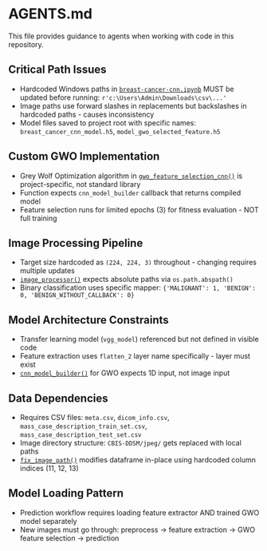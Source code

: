 # AGENTS.md

This file provides guidance to agents when working with code in this repository.

## Critical Path Issues
- Hardcoded Windows paths in [`breast-cancer-cnn.ipynb`](breast-cancer-cnn.ipynb:40) MUST be updated before running: `r'c:\Users\Admin\Downloads\csv\...'`
- Image paths use forward slashes in replacements but backslashes in hardcoded paths - causes inconsistency
- Model files saved to project root with specific names: `breast_cancer_cnn_model.h5`, `model_gwo_selected_feature.h5`

## Custom GWO Implementation  
- Grey Wolf Optimization algorithm in [`gwo_feature_selection_cnn()`](breast-cancer-cnn.ipynb:527) is project-specific, not standard library
- Function expects `cnn_model_builder` callback that returns compiled model
- Feature selection runs for limited epochs (3) for fitness evaluation - NOT full training

## Image Processing Pipeline
- Target size hardcoded as `(224, 224, 3)` throughout - changing requires multiple updates
- [`image_processor()`](breast-cancer-cnn.ipynb:428) expects absolute paths via `os.path.abspath()`
- Binary classification uses specific mapper: `{'MALIGNANT': 1, 'BENIGN': 0, 'BENIGN_WITHOUT_CALLBACK': 0}`

## Model Architecture Constraints
- Transfer learning model (`vgg_model`) referenced but not defined in visible code
- Feature extraction uses `flatten_2` layer name specifically - layer must exist
- [`cnn_model_builder()`](breast-cancer-cnn.ipynb:781) for GWO expects 1D input, not image input

## Data Dependencies  
- Requires CSV files: `meta.csv`, `dicom_info.csv`, `mass_case_description_train_set.csv`, `mass_case_description_test_set.csv`
- Image directory structure: `CBIS-DDSM/jpeg/` gets replaced with local paths
- [`fix_image_path()`](breast-cancer-cnn.ipynb:135) modifies dataframe in-place using hardcoded column indices (11, 12, 13)

## Model Loading Pattern
- Prediction workflow requires loading feature extractor AND trained GWO model separately
- New images must go through: preprocess → feature extraction → GWO feature selection → prediction